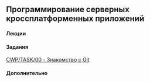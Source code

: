 ## Программирование серверных кроссплатформенных приложений

#### Лекции

#### Задания
[CWP/TASK/00 - Знакомство с Git](https://accetone.github.io/cwp/tasks/00.html)   

#### Дополнительно
